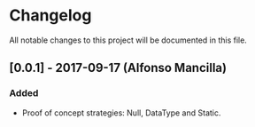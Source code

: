 # Changelog
All notable changes to this project will be documented in this file.

## [0.0.1] - 2017-09-17 (Alfonso Mancilla)
### Added
 - Proof of concept strategies: Null, DataType and Static.
